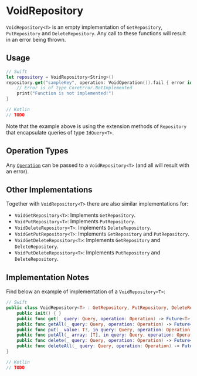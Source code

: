 # VoidRepository

`VoidRepository<T>` is an empty implementation of `GetRepository`, `PutRepository` and `DeleteRepository`. Any call to these functions will result in an error being thrown.

## Usage

```swift
// Swift
let repository = VoidRepository<String>()
repository.get("sampleKey", operation: VoidOperation()).fail { error in
    // Error is of type CoreError.NotImplemented
    print("Function is not implemented!")
}
```

```kotlin
// Kotlin
// TODO
```

Note that the example above is using the extension methods of `Repository` that encapsulate queries of type `IdQuery<T>`.

## Operation Types

Any [`Operation`](Operation.md) can be passed to a `VoidRepository<T>` (and all will result with an error).

## Other Implementations

Together with `VoidRepository<T>` there are also similar implementations for:

- `VoidGetRepository<T>`: Implements `GetRepository`.
- `VoidPutRepository<T>`: Implements `PutRepository`.
- `VoidDeleteRepository<T>`: Implements `DeleteRepository`.
- `VoidGetPutRepository<T>`: Implements `GetRepository` and `PutRepository`.
- `VoidGetDeleteRepository<T>`: Implements `GetRepository` and `DeleteRepository`.
- `VoidPutDeleteRepository<T>`: Implements `PutRepository` and `DeleteRepository`.

## Implementation Notes

Find below an example of implementation of a `VoidRepository<T>`:

```swift
// Swift
public class VoidRepository<T> : GetRepository, PutRepository, DeleteRepository {
    public init() { }
    public func get(_ query: Query, operation: Operation) -> Future<T> { return Future(CoreError.NotImplemented()) }
    public func getAll(_ query: Query, operation: Operation) -> Future<[T]> { return Future(CoreError.NotImplemented()) }
    public func put(_ value: T?, in query: Query, operation: Operation) -> Future<T> { return Future(CoreError.NotImplemented()) }
    public func putAll(_ array: [T], in query: Query, operation: Operation) -> Future<[T]> { return Future(CoreError.NotImplemented()) }
    public func delete(_ query: Query, operation: Operation) -> Future<Void> { return Future(CoreError.NotImplemented()) }
    public func deleteAll(_ query: Query, operation: Operation) -> Future<Void> { return Future(CoreError.NotImplemented()) }
}
```

```kotlin
// Kotlin
// TODO
```
